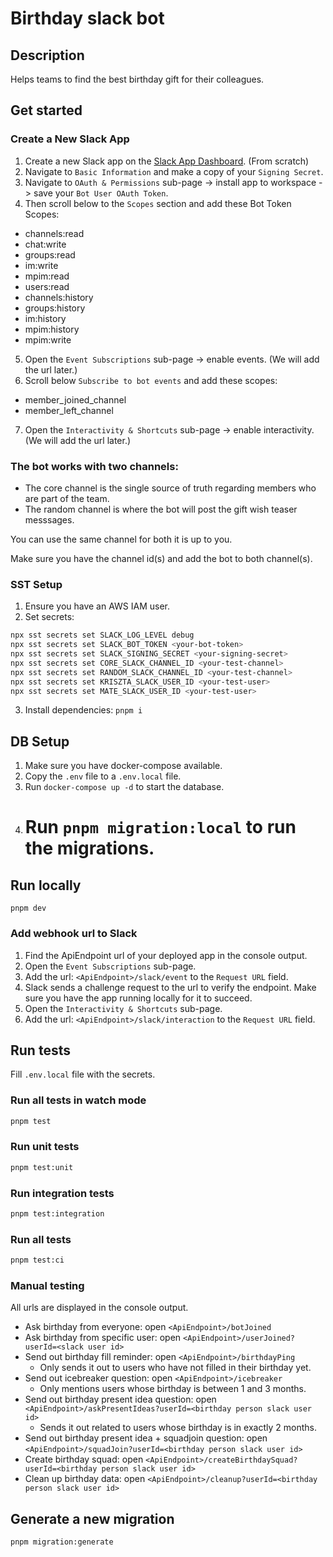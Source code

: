 # Birthday slack bot

## Description

Helps teams to find the best birthday gift for their colleagues.

## Get started

### Create a New Slack App

1. Create a new Slack app on the [Slack App Dashboard](https://api.slack.com/apps). (From scratch)
2. Navigate to `Basic Information` and make a copy of your `Signing Secret`.
3. Navigate to `OAuth & Permissions` sub-page -> install app to workspace -> save your `Bot User OAuth Token`.
4. Then scroll below to the `Scopes` section and add these Bot Token Scopes:

- channels:read
- chat:write
- groups:read
- im:write
- mpim:read
- users:read
- channels:history
- groups:history
- im:history
- mpim:history
- mpim:write

5. Open the `Event Subscriptions` sub-page -> enable events. (We will add the url later.)
6. Scroll below `Subscribe to bot events` and add these scopes:

- member_joined_channel
- member_left_channel

7. Open the `Interactivity & Shortcuts` sub-page -> enable interactivity. (We will add the url later.)

### The bot works with two channels:

- The core channel is the single source of truth regarding members who are part of the team.
- The random channel is where the bot will post the gift wish teaser messsages.

You can use the same channel for both it is up to you.

Make sure you have the channel id(s) and add the bot to both channel(s).

### SST Setup

1. Ensure you have an AWS IAM user.
2. Set secrets:

```bash
npx sst secrets set SLACK_LOG_LEVEL debug
npx sst secrets set SLACK_BOT_TOKEN <your-bot-token>
npx sst secrets set SLACK_SIGNING_SECRET <your-signing-secret>
npx sst secrets set CORE_SLACK_CHANNEL_ID <your-test-channel>
npx sst secrets set RANDOM_SLACK_CHANNEL_ID <your-test-channel>
npx sst secrets set KRISZTA_SLACK_USER_ID <your-test-user>
npx sst secrets set MATE_SLACK_USER_ID <your-test-user>
```

3. Install dependencies: `pnpm i`

## DB Setup

1. Make sure you have docker-compose available.
2. Copy the `.env` file to a `.env.local` file.
3. Run `docker-compose up -d` to start the database.
4. # Run `pnpm migration:local` to run the migrations.

## Run locally

`pnpm dev`

### Add webhook url to Slack

1. Find the ApiEndpoint url of your deployed app in the console output.
2. Open the `Event Subscriptions` sub-page.
3. Add the url: `<ApiEndpoint>/slack/event` to the `Request URL` field.
4. Slack sends a challenge request to the url to verify the endpoint. Make sure you have the app running locally for it to succeed.
5. Open the `Interactivity & Shortcuts` sub-page.
6. Add the url: `<ApiEndpoint>/slack/interaction` to the `Request URL` field.

## Run tests

Fill `.env.local` file with the secrets.

### Run all tests in watch mode

```bash
pnpm test
```

### Run unit tests

```bash
pnpm test:unit
```

### Run integration tests

```bash
pnpm test:integration
```

### Run all tests

```bash
pnpm test:ci
```

### Manual testing

All urls are displayed in the console output.

- Ask birthday from everyone: open `<ApiEndpoint>/botJoined`
- Ask birthday from specific user: open `<ApiEndpoint>/userJoined?userId=<slack user id>`
- Send out birthday fill reminder: open `<ApiEndpoint>/birthdayPing`
  - Only sends it out to users who have not filled in their birthday yet.
- Send out icebreaker question: open `<ApiEndpoint>/icebreaker`
  - Only mentions users whose birthday is between 1 and 3 months.
- Send out birthday present idea question: open `<ApiEndpoint>/askPresentIdeas?userId=<birthday person slack user id>`
  - Sends it out related to users whose birthday is in exactly 2 months.
- Send out birthday present idea + squadjoin question: open `<ApiEndpoint>/squadJoin?userId=<birthday person slack user id>`
- Create birthday squad: open `<ApiEndpoint>/createBirthdaySquad?userId=<birthday person slack user id>`
- Clean up birthday data: open `<ApiEndpoint>/cleanup?userId=<birthday person slack user id>`

## Generate a new migration

```bash
pnpm migration:generate
```
